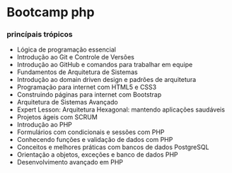 # Bootcamp php

### princípais trópicos ###

* Lógica de programação essencial
* Introdução ao Git e Controle de Versões
* Introdução ao GitHub e comandos para trabalhar em equipe
* Fundamentos de Arquitetura de Sistemas
* Introdução ao domain driven design e padrões de arquitetura
* Programação para internet com HTML5 e CSS3
* Construindo páginas para internet com Bootstrap
* Arquitetura de Sistemas Avançado
* Expert Lesson: Arquitetura Hexagonal: mantendo aplicações saudáveis
* Projetos ágeis com SCRUM
* Introdução ao PHP
* Formulários com condicionais e sessões com PHP
* Conhecendo funções e validação de dados com PHP
* Conceitos e melhores práticas com bancos de dados PostgreSQL
* Orientação a objetos, exceções e banco de dados PHP
* Desenvolvimento avançado em PHP